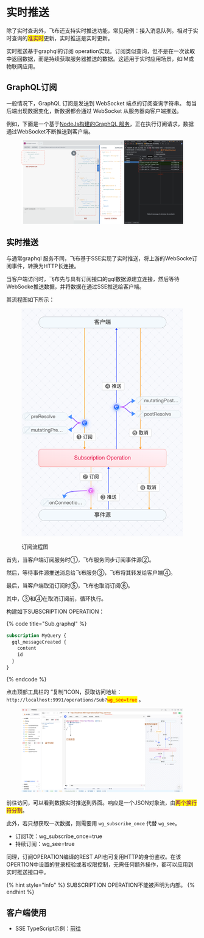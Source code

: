 # 实时推送

除了实时查询外，飞布还支持实时推送功能，常见用例：接入消息队列。相对于实时查询的<mark style="color:purple;">准实时</mark>更新，实时推送是实时更新。

实时推送基于graphql的订阅 operation实现。订阅类似查询，但不是在一次读取中返回数据，而是持续获取服务器推送的数据。这适用于实时应用场景，如IM或物联网应用。

## GraphQL订阅

一般情况下，GraphQL 订阅是发送到 WebSocket 端点的订阅查询字符串。 每当后端出现数据变化，新数据都会通过 WebSocket 从服务器向客户端推送。

例如，下面是一个基于[NodeJs构建的GraphQL 服务](../../he-xin-gai-nian/graphql.md#graphql-server)，正在执行订阅请求，数据通过WebSocket不断推送到客户端。

<figure><img src="../../.gitbook/assets/image (46).png" alt=""><figcaption></figcaption></figure>

## 实时推送

与通常graphql 服务不同，飞布基于SSE实现了实时推送，将上游的WebSocke订阅事件，转换为HTTP长连接。

当客户端访问时，飞布先与具有订阅接口的gql数据源建立连接，然后等待WebSocke推送数据，并将数据在通过SSE推送给客户端。

其流程图如下所示：

<figure><img src="../../.gitbook/assets/image (4) (1) (2) (1).png" alt=""><figcaption><p>订阅流程图</p></figcaption></figure>

首先，当客户端订阅服务时①，飞布服务同步订阅事件源②。

然后，等待事件源推送消息给飞布服务③，飞布将其转发给客户端④。

最后，当客户端取消订阅时⑤，飞布也取消订阅⑥。

其中，③和④在取消订阅前，循环执行。

构建如下SUBSCRIPTION OPERATION：

{% code title="Sub.graphql" %}
```graphql
subscription MyQuery {
  gql_messageCreated {
    content
    id
  }
}
```
{% endcode %}

点击顶部工具栏的 ”复制“ICON，获取访问地址：`http://localhost:9991/operations/Sub?`<mark style="color:red;">`wg_see=true`</mark> 。

<figure><img src="../../.gitbook/assets/image (47).png" alt=""><figcaption></figcaption></figure>

前往访问，可以看到数据实时推送到界面。响应是一个JSON对象流，由<mark style="color:purple;">两个换行符分割</mark>。

此外，若只想获取一次数据，则需要用 `wg_subscribe_once` 代替 `wg_see`。

* 订阅1次：wg\_subscribe\_once=true
* 持续订阅：wg\_see=true

同理，订阅OPERATION编译的REST API也可复用HTTP的身份鉴权。在该OPERTION中设置的登录校验或者权限控制，无需任何额外操作，都可以应用到实时推送接口中。

{% hint style="info" %}
SUBSCRIPTION OPERATION不能被声明为内部。
{% endhint %}

## 客户端使用

* SSE TypeScript示例：[前往](https://github.com/fireboomio/fb-admin/blob/46c919afd4fe80ab2ee89560ba394cc5ae3f9da7/front/src/layout/components/notice/index.vue#L29C16-L29C33)
